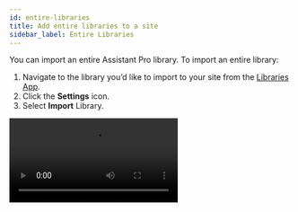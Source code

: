```yaml
---
id: entire-libraries
title: Add entire libraries to a site
sidebar_label: Entire Libraries
---
```


You can import an entire Assistant Pro library. To import an entire library:

1. Navigate to the library you’d like to import to your site from the [Libraries App](../../../plugin/apps/libraries.md).
2. Click the **Settings** icon.
3. Select **Import** Library.

<video autoPlay loop>
<source src="/video/assistant/libraries--using-library-assets--entire-libraries.mp4" type="video/mp4" />
<source src="/video/assistant/libraries--using-library-assets--entire-libraries.webm" type="video/webm" />
</video>
